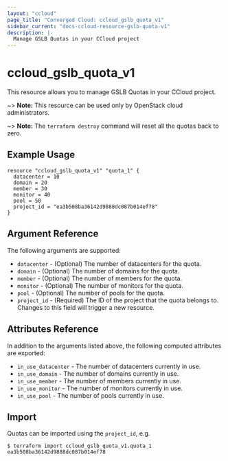 ```yaml
---
layout: "ccloud"
page_title: "Converged Cloud: ccloud_gslb_quota_v1"
sidebar_current: "docs-ccloud-resource-gslb-quota-v1"
description: |-
  Manage GSLB Quotas in your CCloud project
---
```


# ccloud\_gslb\_quota\_v1

This resource allows you to manage GSLB Quotas in your CCloud project.

~> **Note:** This resource can be used only by OpenStack cloud administrators.

~> **Note:** The `terraform destroy` command will reset all the quotas back to
zero.

## Example Usage

```hcl
resource "ccloud_gslb_quota_v1" "quota_1" {
  datacenter = 10
  domain = 20
  member = 30
  monitor = 40
  pool = 50
  project_id = "ea3b508ba36142d9888dc087b014ef78"
}
```

## Argument Reference

The following arguments are supported:

- `datacenter` - (Optional) The number of datacenters for the quota.
- `domain` - (Optional) The number of domains for the quota.
- `member` - (Optional) The number of members for the quota.
- `monitor` - (Optional) The number of monitors for the quota.
- `pool` - (Optional) The number of pools for the quota.
- `project_id` - (Required) The ID of the project that the quota belongs to. Changes to this field will trigger a new resource.

## Attributes Reference

In addition to the arguments listed above, the following computed attributes
are exported:

- `in_use_datacenter` - The number of datacenters currently in use.
- `in_use_domain` - The number of domains currently in use.
- `in_use_member` - The number of members currently in use.
- `in_use_monitor` - The number of monitors currently in use.
- `in_use_pool` - The number of pools currently in use.

## Import

Quotas can be imported using the `project_id`, e.g.

```hcl
$ terraform import ccloud_gslb_quota_v1.quota_1 ea3b508ba36142d9888dc087b014ef78
```
